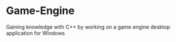 # Game-Engine
Gaining knowledge with C++ by working on a game engine desktop application for Windows
